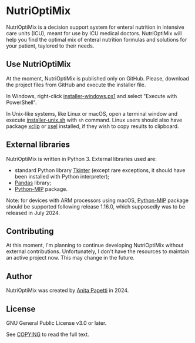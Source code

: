 # NutriOptiMix
NutriOptiMix is a decision support system for enteral nutrition in intensive care units (ICU), meant for use by ICU medical doctors.
NutriOptiMix will help you find the optimal mix of enteral nutrition formulas and solutions for your patient, taylored to their needs.

## Use NutriOptiMix
At the moment, NutriOptiMix is published only on GitHub.
Please, download the project files from GitHub and execute the installer file. 

In Windows, right-click [installer-windows.ps1](installer-windows.ps1) and select "Execute with PowerShell". 

In Unix-like systems, like Linux or macOS, open a terminal window and execute [installer-unix.sh](installer-unix.sh) with `sh` command.
Linux users should also have package [xclip](https://github.com/astrand/xclip) or [xsel](https://github.com/kfish/xsel) installed, if they wish to copy results to clipboard.

## External libraries
NutriOptiMix is written in Python 3. 
External libraries used are:
* standard Python library [Tkinter](https://github.com/python/cpython/blob/3.11/Lib/tkinter/__init__.py) (except rare exceptions, it should have been installed with Python interpreter);
* [Pandas](https://github.com/pandas-dev/pandas) library;
* [Python-MIP](https://github.com/coin-or/python-mip) package.

Note: for devices with ARM processors using macOS, [Python-MIP](https://github.com/coin-or/python-mip) package should be supported following release 1.16.0, which supposedly was to be released in July 2024.

## Contributing
At this moment, I'm planning to continue developing NutriOptiMix without external contributions.
Unfortunately, I don't have the resources to maintain an active project now.
This may change in the future.

## Author
NutriOptiMix was created by [Anita Papetti](https://github.com/anitapapetti) in 2024.

## License
GNU General Public License v3.0 or later.

See [COPYING](COPYING.txt) to read the full text.
